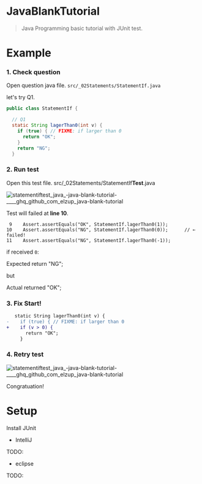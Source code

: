 # JavaBlankTutorial

> Java Programming basic tutorial with JUnit test.


# Example

### 1. Check question

Open question java file.
`src/_02Statements/StatementIf.java`

let's try Q1.

```java
public class StatementIf {

  // Q1
  static String lagerThan0(int v) {
    if (true) { // FIXME: if larger than 0
      return "OK";
    }
    return "NG";
  }

```

### 2. Run test

Open this test file. src/_02Statements/StatementIf**Test**.java


![statementiftest_java_-_java-blank-tutorial_-_____ghq_github_com_elzup_java-blank-tutorial_](https://user-images.githubusercontent.com/2284908/33125005-5f4aaae4-cfc2-11e7-8313-0a7a122a7f38.png)


Test will failed at **line 10**.

```
 9    Assert.assertEquals("OK", StatementIf.lagerThan0(1));
10    Assert.assertEquals("NG", StatementIf.lagerThan0(0));      // ← failed!
11    Assert.assertEquals("NG", StatementIf.lagerThan0(-1));
```

if received `0`:

Expected return "NG";

but

Actual returned "OK";

### 3. **Fix Start!**


```diff
   static String lagerThan0(int v) {
-    if (true) { // FIXME: if larger than 0
+    if (v > 0) {
       return "OK";
     }
```


### 4. Retry test

![statementiftest_java_-_java-blank-tutorial_-_____ghq_github_com_elzup_java-blank-tutorial_](https://user-images.githubusercontent.com/2284908/33125699-e7ce7e20-cfc4-11e7-9029-f1040592dfdd.png)

Congratuation!



# Setup

Install JUnit

* IntelliJ

TODO:

* eclipse

TODO:
